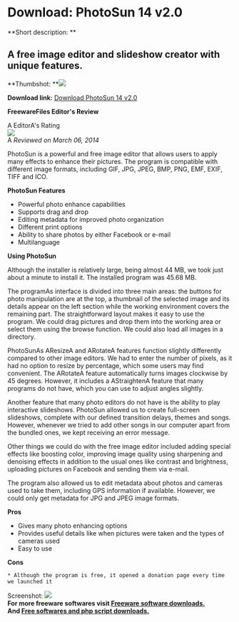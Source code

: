 # Download: PhotoSun 14 v2.0

**Short description: **

## A free image editor and slideshow creator with unique features.

  
**Thumbshot: **![](http://www.freewarefiles.com/screenshot/photosun_md.jpg)   
  
**Download link:** [Download PhotoSun 14 v2.0](http://freesoftwares.boysofts.com/PhotoSun_program_98400.html)  
  

**FreewareFiles Editor's Review**  
  

A EditorA's Rating  
![](http://www.freewarefiles.com/images/rating/4.gif)  
A _Reviewed on March 06, 2014_  
  
PhotoSun is a powerful and free image editor that allows users to apply many
effects to enhance their pictures. The program is compatible with different
image formats, including GIF, JPG, JPEG, BMP, PNG, EMF, EXIF, TIFF and ICO.

**PhotoSun Features**

  * Powerful photo enhance capabilities 
  * Supports drag and drop 
  * Editing metadata for improved photo organization 
  * Different print options 
  * Ability to share photos by either Facebook or e-mail 
  * Multilanguage 

**Using PhotoSun**

Although the installer is relatively large, being almost 44 MB, we took just
about a minute to install it. The installed program was 45.68 MB.

The programAs interface is divided into three main areas: the buttons for
photo manipulation are at the top, a thumbnail of the selected image and its
details appear on the left section while the working environment covers the
remaining part. The straightforward layout makes it easy to use the program.
We could drag pictures and drop them into the working area or select them
using the browse function. We could also load all images in a directory.

PhotoSunAs AResizeA and ARotateA features function slightly differently
compared to other image editors. We had to enter the number of pixels, as it
had no option to resize by percentage, which some users may find convenient.
The ARotateA feature automatically turns images clockwise by 45 degrees.
However, it includes a AStraightenA feature that many programs do not have,
which you can use to adjust angles slightly.

Another feature that many photo editors do not have is the ability to play
interactive slideshows. PhotoSun allowed us to create full-screen slideshows,
complete with our defined transition delays, themes and songs. However,
whenever we tried to add other songs in our computer apart from the bundled
ones, we kept receiving an error message.

Other things we could do with the free image editor included adding special
effects like boosting color, improving image quality using sharpening and
denoising effects in addition to the usual ones like contrast and brightness,
uploading pictures on Facebook and sending them via e-mail.

The program also allowed us to edit metadata about photos and cameras used to
take them, including GPS information if available. However, we could only get
metadata for JPG and JPEG image formats.

**Pros**

  * Gives many photo enhancing options 
  * Provides useful details like when pictures were taken and the types of cameras used 
  * Easy to use 

**Cons**

    * Although the program is free, it opened a donation page every time we launched it 

  
  
Screenshot: ![](http://www.freewarefiles.com/screenshot/photosun.jpg)  
**For more freeware softwares visit [Freeware software downloads.](http://freesoftwares.boysofts.com/)**   
**And [Free softwares and php script downloads.](http://www.boysofts.com/)**

